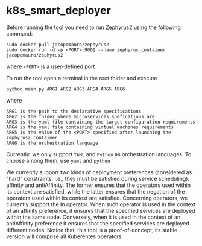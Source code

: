 # k8s_smart_deployer


Before running the tool you need to run Zephyrus2 using the following command:

```
sudo docker pull jacopomauro/zephyrus2
sudo docker run -d -p <PORT>:9001 --name zephyrus_container jacopomauro/zephyrus2
```
where ```<PORT>``` is a user-defined port

To run the tool open a terminal in the root folder and execute 
```
python main.py ARG1 ARG2 ARG3 ARG4 ARG5 ARG6
```
where

```
ARG1 is the path to the declarative specifications
ARG2 is the folder where microservices spefications are
ARG3 is the yaml file containing the target configuration requirements
ARG4 is the yaml file containing virtual machines requirements
ARG5 is the value of the <PORT> specified after launching the zephyrus2 container
ARG6 is the orchestration language
```

Currently, we only support ```YAML``` and ```Python``` as orchestration languages. To choose among them, 
use ```yaml``` and ```python```

We currently support two kinds of deployment preferences (considered as "hard" constraints, i.e., they must be satisfied during service scheduling): affinity and antiAffinity. 
The former ensures that the operators used within its context are satisfied, while the latter ensures that the negation of the operators used within its context are satisfied.
Concerning operators, we currently support the In operator. When such operator is used in the context of an affinity preference, it ensures that the specified services are deployed within the same node. Conversely, when it is used in the context of an antiAffinity preference it ensures that the specified services are deployed different nodes.
Notice that, this tool is a proof-of-concept, its stable version will comprise all Kuberentes operators.
